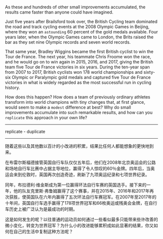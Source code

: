 As these and hundreds of other small improvements accumulated,
the results came faster than anyone could have imagined.

Just five years after Brailsford took over, the British Cycling team
dominated the road and track cycling events at the 2008 Olympic
Games in Beijing, where they won an `astounding` 60 percent of the
gold medals available. Four years later, when the Olympic Games
came to London, the Brits raised the bar as they set nine Olympic
records and seven world records.

That same year, Bradley Wiggins became the first British cyclist to
win the Tour de France. The next year, his teammate Chris Froome
won the race, and he would go on to win again in 2015, 2016, and
2017, giving the British team five Tour de France victories in six years.
During the ten-year span from 2007 to 2017, British cyclists won
178 world championships and sixty-six Olympic or Paralympic gold
medals and captured five Tour de France victories in what is widely
regarded as the most successful run in cycling history.

How does this happen? How does a team of previously ordinary
athletes transform into world champions with tiny changes that, at
first glance, would seem to make a `modest` difference at best? Why do
small improvements accumulate into such remarkable results, and
how can you `replicate` this approach in your own life?

---
replicate - duplicate

---
随着这些以及其他数以百计的小改进的积累，结果比任何人都能想象的更快地到来。

在布雷尔斯福德接管英国自行车队仅仅五年后，他们在2008年北京奥运会的公路和场地自行车比赛中占据主导地位，赢得了令人惊叹的60％金牌。四年后，当奥运会来到伦敦时，英国再次创造奇迹，刷新了九项奥运纪录和七项世界纪录。

同年，布拉德利·维金斯成为第一位赢得环法自行车赛的英国选手。接下来的一年，他的队友克里斯·弗鲁姆赢得了这个赛事，并在2015年、2016年和2017年再次获胜，使英国队在六年内赢得了五次环法自行车赛冠军。在2007年至2017年的十年间，英国自行车选手赢得了178项世界冠军和66枚奥运或残奥会金牌，在自行车历史上被广泛认为是最成功的时期。

这是如何发生的呢？以往普通的运动员如何通过一些看似最多只能带来些许改善的微小变化，转变为世界冠军？为什么小的改进能够累积成如此显著的结果，你又如何在自己的生活中复制这种方法呢？